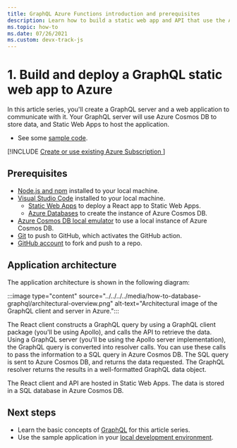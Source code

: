 ```yaml
---
title: GraphQL Azure Functions introduction and prerequisites 
description: Learn how to build a static web app and API that use the Apollo GraphQL client and server libraries to build and run a trivia game app.
ms.topic: how-to
ms.date: 07/26/2021
ms.custom: devx-track-js
---
```


# 1. Build and deploy a GraphQL static web app to Azure

In this article series, you'll create a GraphQL server and a web application to communicate with it. Your GraphQL server will use Azure Cosmos DB to store data, and Static Web Apps to host the application.

* See some [sample code](https://github.com/Azure-Samples/js-e2e-graphql-cosmosdb-static-web-app).

[!INCLUDE [Create or use existing Azure Subscription ](../../../../includes/environment-subscription-h2.md)]

## Prerequisites

- [Node.js and npm](https://nodejs.org/en/download) installed to your local machine.
- [Visual Studio Code](https://code.visualstudio.com/) installed to your local machine. 
    - [Static Web Apps](https://marketplace.visualstudio.com/items?itemName=ms-azuretools.vscode-azurestaticwebapps) to deploy a React app to Static Web Apps.
    - [Azure Databases](https://marketplace.visualstudio.com/items?itemName=ms-azuretools.vscode-cosmosdb) to create the instance of Azure Cosmos DB.
- [Azure Cosmos DB local emulator](/azure/cosmos-db/local-emulator) to use a local instance of Azure Cosmos DB. 
- [Git](https://git-scm.com/downloads) to push to GitHub, which activates the GitHub action.
- [GitHub account](https://github.com/join) to fork and push to a repo.

## Application architecture

The application architecture is shown in the following diagram:

:::image type="content" source="../../../../media/how-to-database-graphql/architectural-overview.png" alt-text="Architectural image of the GraphQL client and server in Azure.":::

The React client constructs a GraphQL query by using a GraphQL client package (you'll be using Apollo), and calls the API to retrieve the data. Using a GraphQL server (you'll be using the Apollo server implementation), the GraphQL query is converted into resolver calls. You can use these calls to pass the information to a SQL query in Azure Cosmos DB. The SQL query is sent to Azure Cosmos DB, and returns the data requested. The GraphQL resolver returns the results in a well-formatted GraphQL data object. 

The React client and API are hosted in Static Web Apps. The data is stored in a SQL database in Azure Cosmos DB.

## Next steps

* Learn the basic concepts of [GraphQL](graphql-basics.md) for this article series.
* Use the sample application in your [local development environment](local-development.md).
